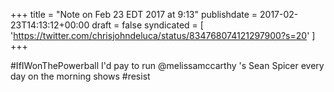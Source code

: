 +++
title = "Note on Feb 23 EDT 2017 at 9:13"
publishdate = 2017-02-23T14:13:12+00:00
draft = false
syndicated = [ 'https://twitter.com/chrisjohndeluca/status/834768074121297900?s=20' ]
+++

#IfIWonThePowerball I'd pay to run @melissamccarthy 's Sean Spicer every day on the morning shows #resist

